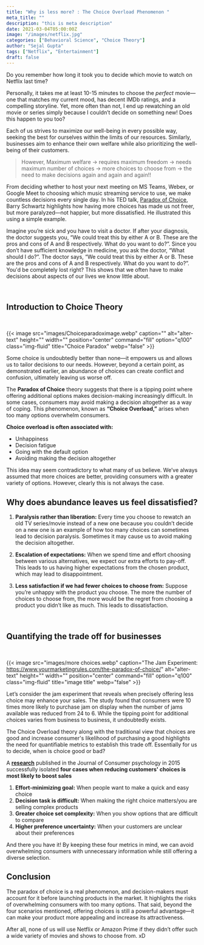 ```yaml
---
title: "Why is less more? : The Choice Overload Phenomenon "
meta_title: ""
description: "this is meta description"
date: 2021-03-04T05:00:00Z
image: "/images/netflix.jpg"
categories: ["Behavioral Science", "Choice Theory"]
author: "Sejal Gupta"
tags: ["Netflix", "Entertainment"]
draft: false
---
```



Do you remember how long it took you to decide which movie to watch on Netflix last time? 

Personally, it takes me at least 10-15 minutes to choose the _perfect_ movie—one that matches my current mood, has decent IMDb ratings, and a compelling storyline. Yet, more often than not, I end up rewatching an old movie or series simply because I couldn’t decide on something new! Does this happen to you too?

Each of us strives to maximize our well-being in every possible way, seeking the best for ourselves within the limits of our resources. Similarly, businesses aim to enhance their own welfare while also prioritizing the well-being of their customers. 

> However, Maximum welfare → requires maximum freedom → needs maximum number of choices → more choices to choose from → the need to make decisions again and again and again!!


From deciding whether to host your next meeting on MS Teams, Webex, or Google Meet to choosing which music streaming service to use, we make countless decisions every single day. In his TED talk, [Paradox of Choice](https://www.youtube.com/watch?v=VO6XEQIsCoM&t=74s), Barry Schwartz highlights how having more choices has made us not freer, but more paralyzed—not happier, but more dissatisfied. He illustrated this using a simple example. 

Imagine you’re sick and you have to visit a doctor. If after your diagnosis, the doctor suggests you, “We could treat this by either A or B. These are the pros and cons of A and B respectively. What do you want to do?”. Since you don’t have sufficient knowledge in medicine, you ask the doctor, “What should I do?”. The doctor says, “We could treat this by either A or B. These are the pros and cons of A and B respectively. What do you want to do?”. You'd be completely lost right? This shows that we often have to make decisions about aspects of our lives we know little about.

<br>

## Introduction to Choice Theory 

<br>

{{< image src="images/Choiceparadoximage.webp" caption="" alt="alter-text" height="" width="" position="center" command="fill" option="q100" class="img-fluid" title="Choice Paradox"  webp="false" >}}

Some choice is undoubtedly better than none—it empowers us and allows us to tailor decisions to our needs. However, beyond a certain point, as demonstrated earlier, an abundance of choices can create conflict and confusion, ultimately leaving us worse off.

The **Paradox of Choice** theory suggests that there is a tipping point where offering additional options makes decision-making increasingly difficult. In some cases, consumers may avoid making a decision altogether as a way of coping. This phenomenon, known as **“Choice Overload,”** arises when too many options overwhelm consumers.

**Choice overload is often associated with:**

* Unhappiness
* Decision fatigue
* Going with the default option
* Avoiding making the decision altogether

This idea may seem contradictory to what many of us believe. We’ve always assumed that more choices are better, providing consumers with a greater variety of options. However, clearly this is not always the case. 

## Why does abundance leaves us feel dissatisfied?

1. **Paralysis rather than liberation:** Every time you choose to rewatch an old TV series/movie instead of a new one because you couldn’t decide on a new one is an example of how too many choices can sometimes lead to decision paralysis. Sometimes it may cause us to avoid making the decision altogether.

2. **Escalation of expectations:** When we spend time and effort choosing between various alternatives, we expect our extra efforts to pay-off. This leads to us having higher expectations from the chosen product, which may lead to disappointment.

3. **Less satisfaction if we had fewer choices to choose from:** Suppose you’re unhappy with the product you choose. The more the number of choices to choose from, the more would be the regret from choosing a product you didn’t like as much. This leads to dissatisfaction.

<br> 

## Quantifying the trade off for businesses

<br>

{{< image src="images/more choices.webp" caption="The Jam Experiment: https://www.yourmarketingrules.com/the-paradox-of-choice/" alt="alter-text" height="" width="" position="center" command="fill" option="q100" class="img-fluid" title="image title"  webp="false" >}}

Let’s consider the jam experiment that reveals when precisely offering less choice may enhance your sales. The study found that consumers were 10 times more likely to purchase jam on display when the number of jams available was reduced from 24 to 6. While the tipping point for additional choices varies from business to business, it undoubtedly exists.

The Choice Overload theory along with the traditional view that choices are good and increase consumer's likelihood of purchasing a good highlights the need for quantifiable metrics to establish this trade off. Essentially for us to decide, when is choice good or bad? 

A **[research](https://www.sciencedirect.com/science/article/abs/pii/S1057740814000916?np=y)** published in the Journal of Consumer psychology in 2015 successfully isolated **four cases when reducing customers' choices is most likely to boost sales**

1. **Effort-minimizing goal:** When people want to make a quick and easy choice
2. **Decision task is difficult:** When making the right choice matters/you are selling complex products
3. **Greater choice set complexity:** When you show options that are difficult to compare 
4. **Higher preference uncertainty:** When your customers are unclear about their preferences

And there you have it! By keeping these four metrics in mind, we can avoid overwhelming consumers with unnecessary information while still offering a diverse selection.
<br>

## Conclusion

The paradox of choice is a real phenomenon, and decision-makers must account for it before launching products in the market. It highlights the risks of overwhelming consumers with too many options. That said, beyond the four scenarios mentioned, offering choices is still a powerful advantage—it can make your product more appealing and increase its attractiveness.

After all, none of us will use Netflix or Amazon Prime if they didn’t offer such a wide variety of movies and shows to choose from. xD